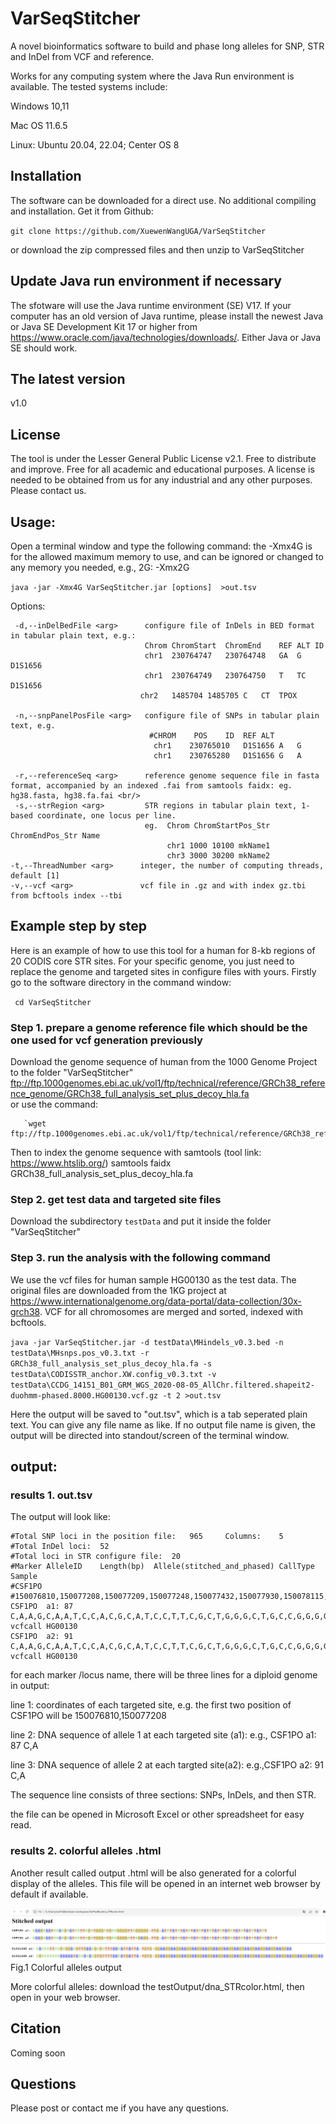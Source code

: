 # VarSeqStitcher
A novel bioinformatics software to build and phase long alleles for SNP, STR and InDel from VCF and reference.

Works for any computing system where the Java Run environment is available. The tested systems include:

Windows 10,11

Mac OS 11.6.5

Linux: Ubuntu 20.04, 22.04; Center OS 8

## Installation 
The software can be downloaded for a direct use. No additional compiling and installation.  Get it from Github: 

`git clone https://github.com/XuewenWangUGA/VarSeqStitcher`

or download the zip compressed files and then unzip to VarSeqStitcher

## Update Java run environment if necessary
The sfotware will use the Java runtime environment (SE) V17. If your computer has an old version of Java runtime, please install the newest Java or Java SE Development Kit 17 or higher from https://www.oracle.com/java/technologies/downloads/. Either Java or Java SE should work.

## The latest version 
v1.0

## License
The tool is under the Lesser General Public License v2.1. Free to distribute and improve. Free for all academic and educational purposes. A license is needed to be obtained from us for any industrial and any other purposes. Please contact us.

## Usage:
Open a terminal window and type the following command: the -Xmx4G is for the allowed maximum memory to use, and can be ignored or changed to any memory you needed, e.g., 2G: -Xmx2G

`java -jar -Xmx4G VarSeqStitcher.jar [options]  >out.tsv`

Options:  
    
     -d,--inDelBedFile <arg>      configure file of InDels in BED format in tabular plain text, e.g.: 
                                  Chrom	ChromStart	ChromEnd	REF	ALT	ID
                                  chr1	230764747	230764748	GA	G	D1S1656
                                  chr1	230764749	230764750	T	TC	D1S1656
                                 chr2	1485704	1485705	C	CT	TPOX
                              
     -n,--snpPanelPosFile <arg>   configure file of SNPs in tabular plain text, e.g.  
                                   #CHROM	 POS 	ID	REF	ALT
                                    chr1	230765010	D1S1656	A	G
                                    chr1	230765280	D1S1656	G	A
 
     -r,--referenceSeq <arg>      reference genome sequence file in fasta format, accompanied by an indexed .fai from samtools faidx: eg. hg38.fasta, hg38.fa.fai <br/>
     -s,--strRegion <arg>         STR regions in tabular plain text, 1-based coordinate, one locus per line.  
                                  eg.  Chrom ChromStartPos_Str ChromEndPos_Str Name
                                       chr1 1000 10100 mkName1
                                       chr3 3000 30200 mkName2
    -t,--ThreadNumber <arg>      integer, the number of computing threads, default [1]
    -v,--vcf <arg>               vcf file in .gz and with index gz.tbi from bcftools index --tbi


       
## Example step by step
Here is an example of how to use this tool for a human for 8-kb regions of 20 CODIS core STR sites.  For your specific genome, you just need to replace the genome and targeted sites in configure files with yours.
Firstly go to the software directory in the command window:

` cd VarSeqStitcher`
       
### Step 1. prepare a genome reference file which should be the one used for vcf generation previously 
Download the genome sequence of human from the 1000 Genome Project to the folder "VarSeqStitcher" 
       ftp://ftp.1000genomes.ebi.ac.uk/vol1/ftp/technical/reference/GRCh38_reference_genome/GRCh38_full_analysis_set_plus_decoy_hla.fa	
or use the command: 

       `wget ftp://ftp.1000genomes.ebi.ac.uk/vol1/ftp/technical/reference/GRCh38_reference_genome/GRCh38_full_analysis_set_plus_decoy_hla.fa`

Then to index the genome sequence with samtools (tool link: https://www.htslib.org/)
       samtools faidx GRCh38_full_analysis_set_plus_decoy_hla.fa
       
       
### Step 2. get test data and targeted site files 
Download the subdirectory `testData` and put it inside the folder "VarSeqStitcher"


### Step 3. run the analysis with the following command
We use the vcf files for human sample HG00130 as the test data. The original files are downloaded from the 1KG project at https://www.internationalgenome.org/data-portal/data-collection/30x-grch38. VCF for all chromosomes are merged and sorted, indexed with bcftools.
       
`java -jar VarSeqStitcher.jar -d testData\MHindels_v0.3.bed -n testData\MHsnps.pos_v0.3.txt -r GRCh38_full_analysis_set_plus_decoy_hla.fa -s testData\CODISSTR_anchor.XW.config_v0.3.txt -v testData\CCDG_14151_B01_GRM_WGS_2020-08-05_AllChr.filtered.shapeit2-duohmm-phased.8000.HG00130.vcf.gz -t 2 >out.tsv`


Here the output will be saved to "out.tsv", which is a tab seperated plain text. You can give any file name as like. If no output file name is given, the output will be directed into standout/screen of the terminal window.


## output: 
### results 1. out.tsv

The output will look like:

    #Total SNP loci in the position file:	965 	Columns:	5
    #Total InDel loci:	52
    #Total loci in STR configure file:	20
    #Marker	AlleleID	Length(bp)	Allele(stitched_and_phased)	CallType	Sample
    #CSF1PO        #150076810,150077208,150077209,150077248,150077432,150077930,150078115,150078547,150078565,150078667,150078700,150078856,150079140,150079167,150079266,150079332,150079368,150079539,150079547,150079796,150079818,150079998,150080011,150080550,150080613,150080780,150080990,150081238,150081390,150081538,150081664,150082349,150082446,150082478,150082618,150083032,150083033,150083645,150083666,150084099,150084113,150084310,150084394,150084398;150079596,150079750,150079977;150076324		
    CSF1PO	a1:	87	C,A,A,G,C,A,A,T,C,C,A,C,G,C,A,T,C,C,T,T,C,G,C,T,G,G,G,C,T,G,C,C,G,G,G,G,T,T,C,G,G,G,G,G;T,T,G;ATCTATCTATCTATCTATCTATCTATCTATCTATCTATCT	vcfcall	HG00130
    CSF1PO	a2:	91	C,A,A,G,C,A,A,T,C,C,A,C,G,C,A,T,C,C,T,T,C,G,C,T,G,G,G,C,T,G,C,C,G,G,G,G,C,T,T,C,G,A,G,G;T,T,G;ATCTATCTATCTATCTATCTATCTATCTATCTATCTATCTATCT	vcfcall	HG00130

for each marker /locus name, there will be three lines for a diploid genome in output: 

line 1: coordinates of each targeted site, e.g. the first two position of CSF1PO will be 150076810,150077208

line 2: DNA sequence of allele 1 at each targeted site (a1): e.g., CSF1PO	a1:	87	C,A

line 3: DNA sequence of allele 2 at each targted site(a2): e.g.,CSF1PO	a2:	91	C,A

The sequence line consists of three sections: SNPs, InDels, and then STR.

the file can be opened in Microsoft Excel or other spreadsheet for easy read.

### results 2. colorful alleles .html

Another result called output .html will be also generated for a colorful display of the alleles. This file will be opened in an internet web browser by default if available.

![ColorAlleleImage](VarSeqStitcher_test.PNG) Fig.1 Colorful alleles output  

More colorful alleles: download the testOutput/dna_STRcolor.html, then open in your web browser. 


## Citation

Coming soon

## Questions

Please post or contact me if you have any questions.

       


                              
